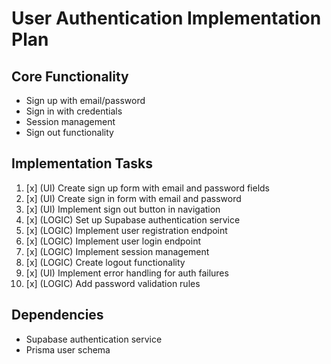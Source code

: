 # User Authentication Implementation Plan

## Core Functionality
- Sign up with email/password
- Sign in with credentials
- Session management
- Sign out functionality

## Implementation Tasks
1. [x] (UI) Create sign up form with email and password fields
2. [x] (UI) Create sign in form with email and password
3. [x] (UI) Implement sign out button in navigation
4. [x] (LOGIC) Set up Supabase authentication service
5. [x] (LOGIC) Implement user registration endpoint
6. [x] (LOGIC) Implement user login endpoint
7. [x] (LOGIC) Implement session management
8. [x] (LOGIC) Create logout functionality
9. [x] (UI) Implement error handling for auth failures
10. [x] (LOGIC) Add password validation rules

## Dependencies
- Supabase authentication service
- Prisma user schema
